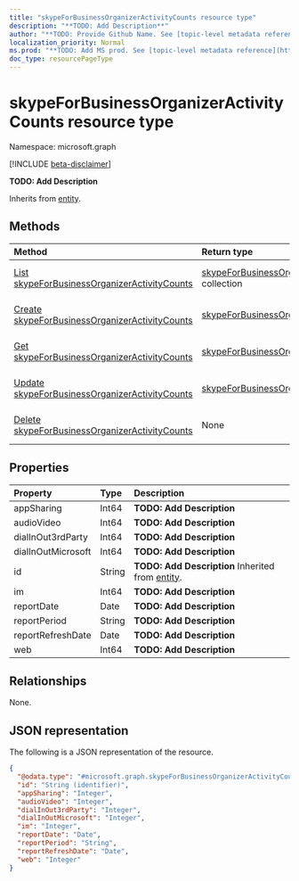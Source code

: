 ```yaml
---
title: "skypeForBusinessOrganizerActivityCounts resource type"
description: "**TODO: Add Description**"
author: "**TODO: Provide Github Name. See [topic-level metadata reference](https://msgo.azurewebsites.net/add/document/guidelines/metadata.html#topic-level-metadata)**"
localization_priority: Normal
ms.prod: "**TODO: Add MS prod. See [topic-level metadata reference](https://msgo.azurewebsites.net/add/document/guidelines/metadata.html#topic-level-metadata)**"
doc_type: resourcePageType
---
```


# skypeForBusinessOrganizerActivityCounts resource type

Namespace: microsoft.graph

[!INCLUDE [beta-disclaimer](../../includes/beta-disclaimer.md)]

**TODO: Add Description**


Inherits from [entity](../resources/entity.md).

## Methods
|Method|Return type|Description|
|:---|:---|:---|
|[List skypeForBusinessOrganizerActivityCounts](../api/skypeforbusinessorganizeractivitycounts-list.md)|[skypeForBusinessOrganizerActivityCounts](../resources/skypeforbusinessorganizeractivitycounts.md) collection|Get a list of the [skypeForBusinessOrganizerActivityCounts](../resources/skypeforbusinessorganizeractivitycounts.md) objects and their properties.|
|[Create skypeForBusinessOrganizerActivityCounts](../api/skypeforbusinessorganizeractivitycounts-create.md)|[skypeForBusinessOrganizerActivityCounts](../resources/skypeforbusinessorganizeractivitycounts.md)|Create a new [skypeForBusinessOrganizerActivityCounts](../resources/skypeforbusinessorganizeractivitycounts.md) object.|
|[Get skypeForBusinessOrganizerActivityCounts](../api/skypeforbusinessorganizeractivitycounts-get.md)|[skypeForBusinessOrganizerActivityCounts](../resources/skypeforbusinessorganizeractivitycounts.md)|Read the properties and relationships of a [skypeForBusinessOrganizerActivityCounts](../resources/skypeforbusinessorganizeractivitycounts.md) object.|
|[Update skypeForBusinessOrganizerActivityCounts](../api/skypeforbusinessorganizeractivitycounts-update.md)|[skypeForBusinessOrganizerActivityCounts](../resources/skypeforbusinessorganizeractivitycounts.md)|Update the properties of a [skypeForBusinessOrganizerActivityCounts](../resources/skypeforbusinessorganizeractivitycounts.md) object.|
|[Delete skypeForBusinessOrganizerActivityCounts](../api/skypeforbusinessorganizeractivitycounts-delete.md)|None|Deletes a [skypeForBusinessOrganizerActivityCounts](../resources/skypeforbusinessorganizeractivitycounts.md) object.|

## Properties
|Property|Type|Description|
|:---|:---|:---|
|appSharing|Int64|**TODO: Add Description**|
|audioVideo|Int64|**TODO: Add Description**|
|dialInOut3rdParty|Int64|**TODO: Add Description**|
|dialInOutMicrosoft|Int64|**TODO: Add Description**|
|id|String|**TODO: Add Description** Inherited from [entity](../resources/entity.md).|
|im|Int64|**TODO: Add Description**|
|reportDate|Date|**TODO: Add Description**|
|reportPeriod|String|**TODO: Add Description**|
|reportRefreshDate|Date|**TODO: Add Description**|
|web|Int64|**TODO: Add Description**|

## Relationships
None.

## JSON representation
The following is a JSON representation of the resource.
<!-- {
  "blockType": "resource",
  "keyProperty": "id",
  "@odata.type": "microsoft.graph.skypeForBusinessOrganizerActivityCounts",
  "baseType": "microsoft.graph.entity",
  "openType": false
}
-->
``` json
{
  "@odata.type": "#microsoft.graph.skypeForBusinessOrganizerActivityCounts",
  "id": "String (identifier)",
  "appSharing": "Integer",
  "audioVideo": "Integer",
  "dialInOut3rdParty": "Integer",
  "dialInOutMicrosoft": "Integer",
  "im": "Integer",
  "reportDate": "Date",
  "reportPeriod": "String",
  "reportRefreshDate": "Date",
  "web": "Integer"
}
```

